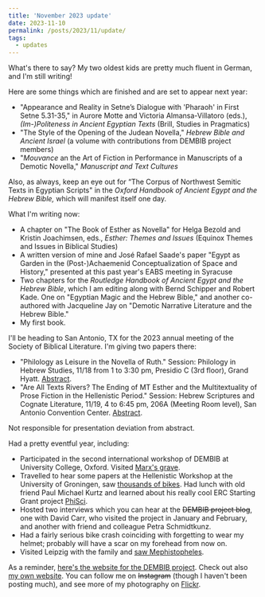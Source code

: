 ```yaml
---
title: 'November 2023 update'
date: 2023-11-10
permalink: /posts/2023/11/update/
tags:
  - updates
---
```


What's there to say? My two oldest kids are pretty much fluent in German, and I'm still writing!

Here are some things which are finished and are set to appear next year:

* "Appearance and Reality in Setne’s Dialogue with 'Pharaoh' in First Setne 5.31-35," in Aurore Motte and Victoria Almansa-Villatoro (eds.), *(Im-)Politeness in Ancient Egyptian Texts* (Brill, Studies in Pragmatics)
* "The Style of the Opening of the Judean Novella," *Hebrew Bible and Ancient Israel* (a volume with contributions from DEMBIB project members)
* "*Mouvance* an the Art of Fiction in Performance in Manuscripts of a Demotic Novella," *Manuscript and Text Cultures*

Also, as always, keep an eye out for “The Corpus of Northwest Semitic Texts in Egyptian Scripts" in the *Oxford Handbook of Ancient Egypt and the Hebrew Bible,* which will manifest itself one day.

What I'm writing now:

* A chapter on "The Book of Esther as Novella" for Helga Bezold and Kristin Joachimsen, eds., *Esther: Themes and Issues* (Equinox Themes and Issues in Biblical Studies)
* A written version of mine and José Rafael Saade's paper "Egypt as Garden in the (Post-)Achaemenid Conceptualization of Space and History," presented at this past year's EABS meeting in Syracuse
* Two chapters for the *Routledge Handbook of Ancient Egypt and the Hebrew Bible*, which I am editing along with Bernd Schipper and Robert Kade. One on "Egyptian Magic and the Hebrew Bible," and another co-authored with Jacqueline Jay on "Demotic Narrative Literature and the Hebrew Bible."
* My first book.

I'll be heading to San Antonio, TX for the 2023 annual meeting of the Society of Biblical Literature. I'm giving two papers there:

* "Philology as Leisure in the Novella of Ruth." Session: Philology in Hebrew Studies, 11/18 from 1 to 3:30 pm, Presidio C (3rd floor), Grand Hyatt. [Abstract](https://sbl-site.org/meetings/abstract.aspx?id=63465).
* "Are All Texts Rivers? The Ending of MT Esther and the Multitextuality of Prose Fiction in the Hellenistic Period." Session: Hebrew Scriptures and Cognate Literature, 11/19, 4 to 6:45 pm, 206A (Meeting Room level), San Antonio Convention Center. [Abstract](https://sbl-site.org/meetings/abstract.aspx?id=63485).

Not responsible for presentation deviation from abstract.

Had a pretty eventful year, including:

* Participated in the second international workshop of DEMBIB at University College, Oxford. Visited [Marx's grave](https://flic.kr/p/2p2Y5zM).
* Travelled to hear some papers at the Hellenistic Workshop at the University of Groningen, saw [thousands of bikes](https://flic.kr/p/2p4RfnW). Had lunch with old friend Paul Michael Kurtz and learned about his really cool ERC Starting Grant project [PhiSci](https://www.metaphilology.ugent.be/).
* Hosted two interviews which you can hear at the ~~DEMBIB project blog~~, one with David Carr, who visited the project in January and February, and another with friend and colleague Petra Schmidtkunz.
* Had a fairly serious bike crash coinciding with forgetting to wear my helmet; probably will have a scar on my forehead from now on.
* Visited Leipzig with the family and [saw Mephistopheles](https://flic.kr/p/2p31Dje).

As a reminder, [here's the website for the DEMBIB project](https://www.theologie.hu-berlin.de/en/dembib/dembib). Check out also [my own website](https://josephjcross.github.io/). You can follow me on ~~Instagram~~ (though I haven't been posting much), and see more of my photography on [Flickr](https://www.flickr.com/photos/crossjj/).
